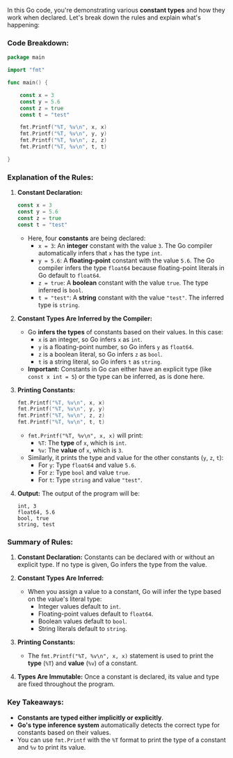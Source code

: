In this Go code, you're demonstrating various **constant types** and how they work when declared. Let's break down the rules and explain what's happening:

### Code Breakdown:

```go
package main

import "fmt"

func main() {

	const x = 3
	const y = 5.6
	const z = true
	const t = "test"

	fmt.Printf("%T, %v\n", x, x)
	fmt.Printf("%T, %v\n", y, y)
	fmt.Printf("%T, %v\n", z, z)
	fmt.Printf("%T, %v\n", t, t)

}
```

### Explanation of the Rules:

1. **Constant Declaration:**
   ```go
   const x = 3
   const y = 5.6
   const z = true
   const t = "test"
   ```
   - Here, four **constants** are being declared:
     - `x = 3`: An **integer** constant with the value `3`. The Go compiler automatically infers that `x` has the type `int`.
     - `y = 5.6`: A **floating-point** constant with the value `5.6`. The Go compiler infers the type `float64` because floating-point literals in Go default to `float64`.
     - `z = true`: A **boolean** constant with the value `true`. The type inferred is `bool`.
     - `t = "test"`: A **string** constant with the value `"test"`. The inferred type is `string`.

2. **Constant Types Are Inferred by the Compiler:**
   - Go **infers the types** of constants based on their values. In this case:
     - `x` is an integer, so Go infers `x` as `int`.
     - `y` is a floating-point number, so Go infers `y` as `float64`.
     - `z` is a boolean literal, so Go infers `z` as `bool`.
     - `t` is a string literal, so Go infers `t` as `string`.
   - **Important:** Constants in Go can either have an explicit type (like `const x int = 5`) or the type can be inferred, as is done here.

3. **Printing Constants:**
   ```go
   fmt.Printf("%T, %v\n", x, x)
   fmt.Printf("%T, %v\n", y, y)
   fmt.Printf("%T, %v\n", z, z)
   fmt.Printf("%T, %v\n", t, t)
   ```
   - `fmt.Printf("%T, %v\n", x, x)` will print:
     - `%T`: The **type** of `x`, which is `int`.
     - `%v`: The **value** of `x`, which is `3`.
   - Similarly, it prints the type and value for the other constants (`y`, `z`, `t`):
     - For `y`: Type `float64` and value `5.6`.
     - For `z`: Type `bool` and value `true`.
     - For `t`: Type `string` and value `"test"`.

4. **Output:**
   The output of the program will be:
   ```
   int, 3
   float64, 5.6
   bool, true
   string, test
   ```

### Summary of Rules:

1. **Constant Declaration:** Constants can be declared with or without an explicit type. If no type is given, Go infers the type from the value.
   
2. **Constant Types Are Inferred:**
   - When you assign a value to a constant, Go will infer the type based on the value's literal type:
     - Integer values default to `int`.
     - Floating-point values default to `float64`.
     - Boolean values default to `bool`.
     - String literals default to `string`.

3. **Printing Constants:**
   - The `fmt.Printf("%T, %v\n", x, x)` statement is used to print the **type** (`%T`) and **value** (`%v`) of a constant.
   
4. **Types Are Immutable:** Once a constant is declared, its value and type are fixed throughout the program.

### Key Takeaways:

- **Constants are typed either implicitly or explicitly**.
- **Go's type inference system** automatically detects the correct type for constants based on their values.
- You can use `fmt.Printf` with the `%T` format to print the type of a constant and `%v` to print its value.
